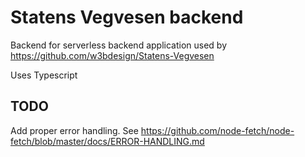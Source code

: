 # Statens Vegvesen backend

Backend for serverless backend application used by https://github.com/w3bdesign/Statens-Vegvesen

Uses Typescript

## TODO

Add proper error handling. See https://github.com/node-fetch/node-fetch/blob/master/docs/ERROR-HANDLING.md
